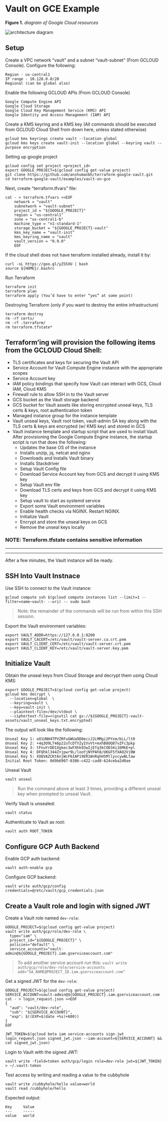 # Vault on GCE Example

**Figure 1.** *diagram of Google Cloud resources*

![architecture diagram](./diagram.png)

## Setup

Create a VPC network “vault” and a subnet “vault-subnet” (From GCLOUD Console). Configure the following:
```
Region - us-central1
IP range - 10.128.0.0/20
Regional (can be global also)
```

Enable the following GCLOUD APIs (From GCLOUD Console)
```
Google Compute Engine API
Google Cloud Storage
Google Cloud Key Management Service (KMS) API
Google Identity and Access Management (IAM) API
```

Create a KMS keyring and a KMS key (All commands should be executed from GCLOUD Cloud Shell from down here, unless stated otherwise)
```
gcloud kms keyrings create vault --location global
gcloud kms keys create vault-init --location global --keyring vault --purpose encryption
```

Setting up google project
```
gcloud config set project <project_id>
export GOOGLE_PROJECT=$(gcloud config get-value project)
git clone https://github.com/anshumanbh/terraform-google-vault.git
cd terraform-google-vault/examples/vault-on-gce
```

Next, create “terraform.tfvars” file:
```
cat - > terraform.tfvars <<EOF
	network = "vault"
	subnetwork = "vault-subnet"
	project_id = "${GOOGLE_PROJECT}"
	region = "us-central1"
	zone = "us-central1-b"
	machine_type = "n1-standard-1"
	storage_bucket = "${GOOGLE_PROJECT}-vault"
	kms_key_name = "vault-init"
	kms_keyring_name = "vault"
	vault_version = "0.9.0"
	EOF
```

If the cloud shell does not have terraform installed already, install it by:
```
curl -sL https://goo.gl/yZS5XU | bash
source ${HOME}/.bashrc
```

Run Terraform
```
terraform init
terraform plan
terraform apply (You’d have to enter “yes” at some point)
```

Destroying Terraform (only if you want to destroy the entire infrastructure)
```
terraform destroy
rm -rf certs/
rm -rf .terraform/
rm terraform.tfstate*
```

## Terraform’ing will provision the following items from the GCLOUD Cloud Shell:

* TLS certificates and keys for securing the Vault API
* Service Account for Vault Compute Engine instance with the appropriate scopes
* Service Account key
* IAM policy bindings that specify how Vault can interact with GCS, Cloud IAM, Cloud KMS
* Firewall rule to allow SSH in to the Vault server
* GCS bucket as the Vault storage backend
* GCS bucket for Vault assets like storing encrypted unseal keys, TLS certs & keys, root authentication token
* Managed instance group for the instance template
* Vault unseal keys, Vault root token, vault-admin SA key along with the TLS certs & keys are encrypted (w/ KMS key) and stored in GCS
* Vault instance template and startup script that are used to install Vault. After provisioning the Google Compute Engine instance, the startup script is run that does the following:
  * Updates the base OS of the instance
  * Installs unzip, jq, netcat and nginx
  * Downloads and Installs Vault binary
  * Installs Stackdriver
  * Setup Vault Config file
  * Download Service Account key from GCS and decrypt it using KMS key
  * Setup Vault env file
  * Download TLS certs and keys from GCS and decrypt it using KMS key
  * Setup vault to start as systemd service
  * Export some Vault environment variables
  * Enable health checks via NGINX. Restart NGINX.
  * Initialize Vault
  * Encrypt and store the unseal keys on GCS
  * Remove the unseal keys locally


### NOTE: Terraform.tfstate contains sensitive information


---------------------------------------------------------------------------------------------
---------------------------------------------------------------------------------------------
After a few minutes, the Vault instance will be ready.

## SSH Into Vault Instnace

Use SSH to connect to the Vault instance:

```
gcloud compute ssh $(gcloud compute instances list --limit=1 --filter=name~vault- --uri) -- sudo bash
```

> Note: the remainder of the commands will be run from within this SSH session.

Export the Vault environment variables:

```shell
export VAULT_ADDR=https://127.0.0.1:8200
export VAULT_CACERT=/etc/vault/vault-server.ca.crt.pem
export VAULT_CLIENT_CERT=/etc/vault/vault-server.crt.pem
export VAULT_CLIENT_KEY=/etc/vault/vault-server.key.pem
```

## Initialize Vault

Obtain the unseal keys from Cloud Storage and decrypt them using Cloud KMS:

```shell
export GOOGLE_PROJECT=$(gcloud config get-value project)
gcloud kms decrypt \
  --location=global  \
  --keyring=vault \
  --key=vault-init \
  --plaintext-file=/dev/stdout \
  --ciphertext-file=<(gsutil cat gs://${GOOGLE_PROJECT}-vault-assets/vault_unseal_keys.txt.encrypted)
```

The output will look like the following:

```
Unseal Key 1: oO1UNH4TPVZRFuGWUa9D0eciJ2LMMgi2PYxm/bLL/lt0
Unseal Key 2: +4q3O9LT46p22uTcDTYZyIVvVt+mxhB8OQ87vZFc3pkp
Unseal Key 3: tFnuYrDD1Xgkec3wFXhk93wIjEfq3kCOD34i16MkE+pl
Unseal Key 4: DFQhkl344Z+jpwr9L/looYjNYPAh8/UKGF5fXAO2Vj0W
Unseal Key 5: XOQVAZCKt6njWcF6IAP19ER1WnRqhH5MllyvcywBLtaw
Initial Root Token: 8d9b6907-0386-c422-cad8-624ceba2d0ae
```

Unseal Vault

```
vault unseal
```

> Run the command above at least 3 times, providing a different unseal key when prompted to unseal Vault.

Verify Vault is unsealed:

```
vault status
```

Authenticate to Vault as root:

```
vault auth ROOT_TOKEN
```

## Configure GCP Auth Backend

Enable GCP auth backend:

```
vault auth-enable gcp
```

Configure GCP backend:

```
vault write auth/gcp/config credentials=@/etc/vault/gcp_credentials.json
```

## Create a Vault role and login with signed JWT

Create a Vault role named `dev-role`:

```
GOOGLE_PROJECT=$(gcloud config get-value project)
vault write auth/gcp/role/dev-role \
  type="iam" \
  project_id="${GOOGLE_PROJECT}" \
  policies="default" \
  service_accounts="vault-admin@${GOOGLE_PROJECT}.iam.gserviceaccount.com"
```

> To add another service account run this: `vault write auth/gcp/role/dev-role/service-accounts add="SA_NAME@PROJECT_ID.iam.gserviceaccount.com"`

Get a signed JWT for the `dev-role`:

```
GOOGLE_PROJECT=$(gcloud config get-value project)
SERVICE_ACCOUNT=vault-admin@${GOOGLE_PROJECT}.iam.gserviceaccount.com
cat - > login_request.json <<EOF
{
  "aud": "vault/dev-role",
  "sub": "${SERVICE_ACCOUNT}",
  "exp": $((EXP=$(date +%s)+600))
}
EOF
```

```
JWT_TOKEN=$(gcloud beta iam service-accounts sign-jwt login_request.json signed_jwt.json --iam-account=${SERVICE_ACCOUNT} && cat signed_jwt.json)
```

Login to Vault with the signed JWT:

```
vault write -field=token auth/gcp/login role=dev-role jwt=${JWT_TOKEN} > ~/.vault-token
```

Test access by writing and reading a value to the cubbyhole

```
vault write /cubbyhole/hello value=world
vault read /cubbyhole/hello
```

Expected output:

```
Key     Value
---     -----
value   world
```

